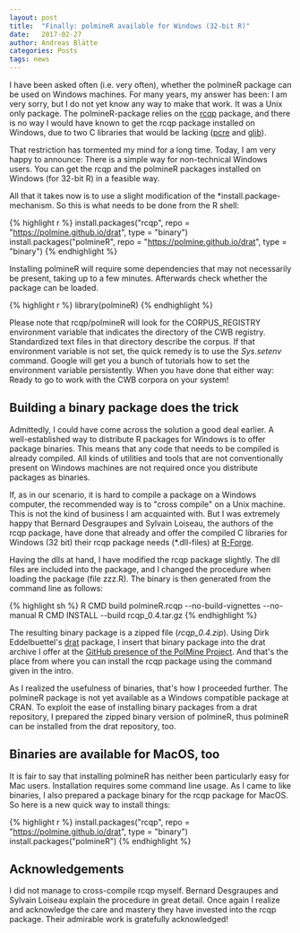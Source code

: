 ```yaml
---
layout: post
title:  "Finally: polmineR available for Windows (32-bit R)"
date:   2017-02-27
author: Andreas Blätte
categories: Posts
tags: news
---
```

  

I have been asked often (i.e. very often), whether the polmineR package can be used on Windows machines. For many years, my answer has been: I am very sorry, but I do not yet know any way to make that work. It was a Unix only package. The polmineR-package relies on the [rcqp](https://cran.r-project.org/web/packages/rcqp/index.html) package, and there is no way I would have known to get the rcqp package installed on Windows, due to two C libraries that would be lacking ([pcre](http://pcre.org/) and [glib](https://developer.gnome.org/glib/stable/)).

That restriction has tormented my mind for a long time. Today, I am very happy to announce: There is a simple way for non-technical Windows users. You can get the rcqp and the polmineR packages installed on Windows (for 32-bit R) in a feasible way.

All that it takes now is to use a slight modification of the *install.package-mechanism. So this is what needs to be done from the R shell:


{% highlight r %}
install.packages("rcqp", repo = "https://polmine.github.io/drat", type = "binary")
install.packages("polmineR", repo = "https://polmine.github.io/drat", type = "binary")
{% endhighlight %}

Installing polmineR will require some dependencies that may not necessarily be present, taking up to a few minutes. Afterwards check whether the package can be loaded.


{% highlight r %}
library(polmineR)
{% endhighlight %}

Please note that rcqp/polmineR will look for the CORPUS_REGISTRY environment variable that indicates the directory of the CWB registry. Standardized text files in that directory describe the corpus. If that environment variable is not set, the quick remedy is to use the *Sys.setenv* command. Google will get you a bunch of tutorials how to set the environment variable persistently. When you have done that either way: Ready to go to work with the CWB corpora on your system!


Building a binary package does the trick
----------------------------------------

Admittedly, I could have come across the solution a good deal earlier. A well-established way to distribute R packages for Windows is to offer package binaries. This means that any code that needs to be compiled is already compiled. All kinds of utilities and tools that are not conventionally present on Windows machines are not required once you distribute packages as binaries.

If, as in our scenario, it is hard to compile a package on a Windows computer, the recommended way is to "cross compile" on a Unix machine. This is not the kind of business I am acquainted with. But I was extremely happy that Bernard Desgraupes and Sylvain Loiseau, the authors of the rcqp package, have done that already and offer the compiled C libraries for Windows (32 bit) their rcqp package needs (*.dll-files) at [R-Forge](https://r-forge.r-project.org/scm/viewvc.php/libs/i386/?root=rcwb).

Having the dlls at hand, I have modified the rcqp package slightly. The dll files are included into the package, and I changed the procedure when loading the package (file zzz.R). The binary is then generated from the command line as follows:


{% highlight sh %}
R CMD build polmineR.rcqp --no-build-vignettes --no-manual
R CMD INSTALL --build rcqp_0.4.tar.gz
{% endhighlight %}

The resulting binary package is a zipped file (*rcqp_0.4.zip*). Using Dirk Eddelbuettel's [drat](https://github.com/eddelbuettel/drat) package, I insert that binary package into the drat archive I offer at the [GitHub presence of the PolMine Project](https://github.com/PolMine/polmineR). And that's the place from where you can install the rcqp package using the command given in the intro.

As I realized the usefulness of binaries, that's how I proceeded further. The polmineR package is not yet available as a Windows compatible package at CRAN. To exploit the ease of installing binary packages from a drat repository, I prepared the zipped binary version of polmineR, thus polmineR can be installed from the drat repository, too.


Binaries are available for MacOS, too
-------------------------------------

It is fair to say that installing polmineR has neither been particularly easy for Mac users. Installation requires some command line usage. As I came to like binaries, I also prepared a package binary for the rcqp package for MacOS. So here is a new quick way to install things:


{% highlight r %}
install.packages("rcqp", repo = "https://polmine.github.io/drat", type = "binary")
install.packages("polmineR")
{% endhighlight %}


Acknowledgements
----------------

I did not manage to cross-compile rcqp myself. Bernard Desgraupes and Sylvain Loiseau explain the procedure in great detail. Once again I realize and acknowledge the care and mastery they have invested into the rcqp package. Their admirable work is gratefully acknowledged!
